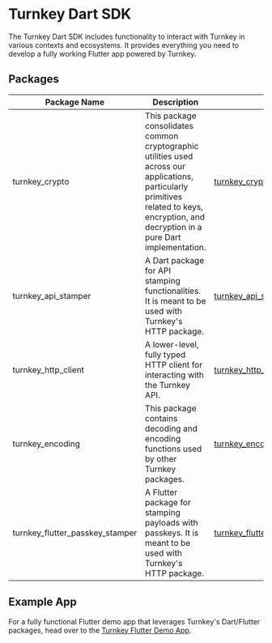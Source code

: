 # Turnkey Dart SDK

The Turnkey Dart SDK includes functionality to interact with Turnkey in various contexts and ecosystems. It provides everything you need to develop a fully working Flutter app powered by Turnkey.

## Packages

| Package Name                    | Description                                                                                                                                                                               | Link                                                 |
| ------------------------------- | ----------------------------------------------------------------------------------------------------------------------------------------------------------------------------------------- | ---------------------------------------------------- |
| turnkey_crypto                  | This package consolidates common cryptographic utilities used across our applications, particularly primitives related to keys, encryption, and decryption in a pure Dart implementation. | [turnkey_crypto](./crypto)                           |
| turnkey_api_stamper             | A Dart package for API stamping functionalities. It is meant to be used with Turnkey's HTTP package.                                                                                      | [turnkey_api_stamper](./api-stamper)                 |
| turnkey_http_client             | A lower-level, fully typed HTTP client for interacting with the Turnkey API.                                                                                                              | [turnkey_http_client](./http)                        |
| turnkey_encoding                | This package contains decoding and encoding functions used by other Turnkey packages.                                                                                                     | [turnkey_encoding](./encoding)                       |
| turnkey_flutter_passkey_stamper | A Flutter package for stamping payloads with passkeys. It is meant to be used with Turnkey's HTTP package.                                                                                | [turnkey_flutter_passkey_stamper](./passkey-stamper) |

## Example App

For a fully functional Flutter demo app that leverages Turnkey's Dart/Flutter packages, head over to the [Turnkey Flutter Demo App](./examples/flutter-demo-app).
